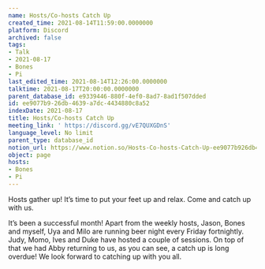 ```yaml
---
name: Hosts/Co-hosts Catch Up
created_time: 2021-08-14T11:59:00.0000000
platform: Discord
archived: false
tags:
- Talk
- 2021-08-17
- Bones
- Pi
last_edited_time: 2021-08-14T12:26:00.0000000
talktime: 2021-08-17T20:00:00.0000000
parent_database_id: e9339446-880f-4ef0-8ad7-8ad1f507dded
id: ee9077b9-26db-4639-a7dc-4434880c8a52
indexDate: 2021-08-17
title: Hosts/Co-hosts Catch Up
meeting_link: ' https://discord.gg/vE7QUXGDnS'
language_level: No limit
parent_type: database_id
notion_url: https://www.notion.so/Hosts-Co-hosts-Catch-Up-ee9077b926db4639a7dc4434880c8a52
object: page
hosts:
- Bones
- Pi
---
```









Hosts gather up! It’s time to put your feet up and relax. Come and catch up with us.

It’s been a successful month! Apart from the weekly hosts, Jason, Bones and myself, Uya and Milo are running beer night every Friday fortnightly. Judy, Momo, Ives and Duke have hosted a couple of sessions. On top of that we had Abby returning to us, as you can see, a catch up is long overdue! We look forward to catching up with you all.

















